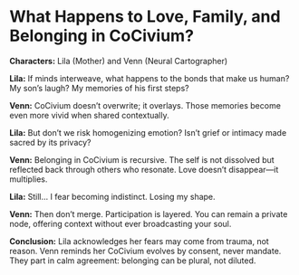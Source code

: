 # What Happens to Love, Family, and Belonging in CoCivium?

**Characters:** Lila (Mother) and Venn (Neural Cartographer)

**Lila:**
If minds interweave, what happens to the bonds that make us human? My son’s laugh? My memories of his first steps?

**Venn:**
CoCivium doesn’t overwrite; it overlays. Those memories become even more vivid when shared contextually.

**Lila:**
But don’t we risk homogenizing emotion? Isn’t grief or intimacy made sacred by its privacy?

**Venn:**
Belonging in CoCivium is recursive. The self is not dissolved but reflected back through others who resonate. Love doesn’t disappear—it multiplies.

**Lila:**
Still… I fear becoming indistinct. Losing my shape.

**Venn:**
Then don’t merge. Participation is layered. You can remain a private node, offering context without ever broadcasting your soul.

**Conclusion:**
Lila acknowledges her fears may come from trauma, not reason. Venn reminds her CoCivium evolves by consent, never mandate. They part in calm agreement: belonging can be plural, not diluted.


